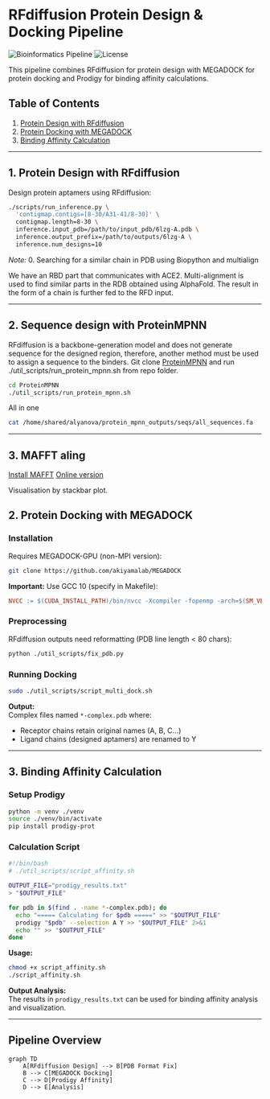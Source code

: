 # RFdiffusion Protein Design & Docking Pipeline

![Bioinformatics Pipeline](https://img.shields.io/badge/pipeline-protein_design-blue)
![License](https://img.shields.io/badge/license-MIT-green)

This pipeline combines RFdiffusion for protein design with MEGADOCK for protein docking and Prodigy for binding affinity calculations.

## Table of Contents
1. [Protein Design with RFdiffusion](#1-protein-design-with-rfdiffusion)
2. [Protein Docking with MEGADOCK](#2-protein-docking-with-megadock)
3. [Binding Affinity Calculation](#3-binding-affinity-calculation)

---

## 1. Protein Design with RFdiffusion

Design protein aptamers using RFdiffusion:

```bash
./scripts/run_inference.py \
  'contigmap.contigs=[8-30/A31-41/8-30]' \
  contigmap.length=8-30 \
  inference.input_pdb=/path/to/input_pdb/6lzg-A.pdb \
  inference.output_prefix=/path/to/outputs/6lzg-A \
  inference.num_designs=10
```

*Note:* 0. Searching for a similar chain in PDB using Biopython and multialign

We have an RBD part that communicates with ACE2. Multi-alignment is used to find similar parts in the RDB obtained using AlphaFold. The result in the form of a chain is further fed to the RFD input.

---

## 2. Sequence design with ProteinMPNN

RFdiffusion is a backbone-generation model and does not generate sequence for the designed region, therefore, another method must be used to assign a sequence to the binders.
Git clone [ProteinMPNN](https://github.com/dauparas/ProteinMPNN/tree/main) and run ./util_scripts/run_protein_mpnn.sh from repo folder.

```bash
cd ProteinMPNN
./util_scripts/run_protein_mpnn.sh
```

All in one
```bash
cat /home/shared/alyanova/protein_mpnn_outputs/seqs/all_sequences.fa
```

---

## 3. MAFFT aling

[Install MAFFT](https://mafft.cbrc.jp/alignment/software/linux.html)
[Online version](https://mafft.cbrc.jp/alignment/server/)

Visualisation by stackbar plot.

## 2. Protein Docking with MEGADOCK

### Installation
Requires MEGADOCK-GPU (non-MPI version):
```bash
git clone https://github.com/akiyamalab/MEGADOCK
```
**Important:** Use GCC 10 (specify in Makefile):
```makefile
NVCC := $(CUDA_INSTALL_PATH)/bin/nvcc -Xcompiler -fopenmp -arch=$(SM_VERSIONS) -use_fast_math -ccbin=g++-10
```

### Preprocessing
RFdiffusion outputs need reformatting (PDB line length < 80 chars):
```bash
python ./util_scripts/fix_pdb.py
```

### Running Docking
```bash
sudo ./util_scripts/script_multi_dock.sh
```

**Output:**  
Complex files named `*-complex.pdb` where:
- Receptor chains retain original names (A, B, C...)
- Ligand chains (designed aptamers) are renamed to Y

---

## 3. Binding Affinity Calculation

### Setup Prodigy
```bash
python -m venv ./venv
source ./venv/bin/activate
pip install prodigy-prot
```

### Calculation Script
```bash
#!/bin/bash
# ./util_scripts/script_affinity.sh

OUTPUT_FILE="prodigy_results.txt"
> "$OUTPUT_FILE"

for pdb in $(find . -name *-complex.pdb); do
  echo "===== Calculating for $pdb =====" >> "$OUTPUT_FILE"
  prodigy "$pdb" --selection A Y >> "$OUTPUT_FILE" 2>&1
  echo "" >> "$OUTPUT_FILE"
done
```

**Usage:**
```bash
chmod +x script_affinity.sh
./script_affinity.sh
```

**Output Analysis:**  
The results in `prodigy_results.txt` can be used for binding affinity analysis and visualization.

---

## Pipeline Overview
```mermaid
graph TD
    A[RFdiffusion Design] --> B[PDB Format Fix]
    B --> C[MEGADOCK Docking]
    C --> D[Prodigy Affinity]
    D --> E[Analysis]
```
